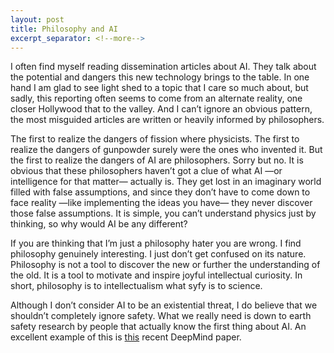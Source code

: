 ```yaml
---
layout: post
title: Philosophy and AI
excerpt_separator: <!--more-->
---
```


I often find myself reading dissemination articles about AI. They talk about the potential and dangers this new technology brings to the table. In one hand I am glad to see light shed to a topic that I care so much about, but sadly, this reporting often seems to come from an alternate reality, one closer Hollywood that to the valley. And I can’t ignore an obvious pattern, the most misguided articles are written or heavily informed by philosophers.
<!--more-->
The first to realize the dangers of fission where physicists. The first to realize the dangers of gunpowder surely were the ones who invented it. But the first to realize the dangers of AI are philosophers. Sorry but no. It is obvious that these philosophers haven’t got a clue of what AI —or intelligence for that matter— actually is. They get lost in an imaginary world filled with false assumptions, and since they don’t have to come down to face reality —like implementing the ideas you have— they never discover those false assumptions. It is simple, you can’t understand physics just by thinking, so why would AI be any different?

If you are thinking that I’m just a philosophy hater you are wrong. I find philosophy genuinely interesting. I just don’t get confused on its nature. Philosophy is not a tool to discover the new or further the understanding of the old. It is a tool to motivate and inspire joyful intellectual curiosity. In short, philosophy is to intellectualism what syfy is to science.

Although I don’t consider AI to be an existential threat, I do believe that we shouldn’t completely ignore safety. What we really need is down to earth safety research by people that actually know the first thing about AI. An excellent example of this is [this](http://intelligence.org/files/Interruptibility.pdf) recent DeepMind paper.
